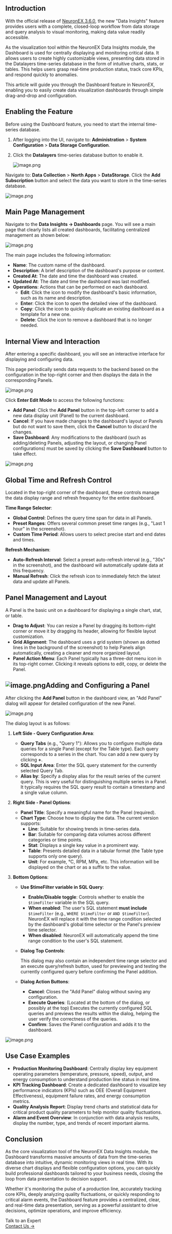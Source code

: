 ## Introduction

With the official release of [NeuronEX 3.6.0](https://www.emqx.com/en/blog/neuronex-v-3-6-0-release-notes), the new "Data Insights" feature provides users with a complete, closed-loop workflow from data storage and query analysis to visual monitoring, making data value readily accessible.

As the visualization tool within the NeuronEX Data Insights module, the Dashboard is used for centrally displaying and monitoring critical data. It allows users to create highly customizable views, presenting data stored in the Datalayers time-series database in the form of intuitive charts, stats, or tables. This helps users grasp real-time production status, track core KPIs, and respond quickly to anomalies.

This article will guide you through the Dashboard feature in NeuronEX, enabling you to easily create data visualization dashboards through simple drag-and-drop and configuration.

## Enabling the Feature

Before using the Dashboard feature, you need to start the internal time-series database.

1. After logging into the UI, navigate to: **Administration** > **System Configuration** > **Data Storage Configuration**.

2. Click the **Datalayers** time-series database button to enable it.

   ![image.png](https://assets.emqx.com/images/5d39365986d334f15afa359d783cb4ad.png)

 

Navigate to: **Data Collection** > **North Apps** > **DataStorage**. Click the **Add Subscription** button and select the data you want to store in the time-series database.

![image.png](https://assets.emqx.com/images/9d70b47f30a42b7540098b729b5310c1.png)

## Main Page Management

Navigate to the **Data Insights -> Dashboards** page. You will see a main page that clearly lists all created dashboards, facilitating centralized management as shown below:

![image.png](https://assets.emqx.com/images/9359133557e62150f545655bbab1be76.png)

The main page includes the following information:

- **Name**: The custom name of the dashboard.
- **Description**: A brief description of the dashboard's purpose or content.
- **Created At**: The date and time the dashboard was created.
- **Updated At**: The date and time the dashboard was last modified.
- **Operations**: Actions that can be performed on each dashboard.
  - **Edit**: Click the icon to modify the dashboard's basic information, such as its name and description.
  - **Enter**: Click the icon to open the detailed view of the dashboard.
  - **Copy**: Click the icon to quickly duplicate an existing dashboard as a template for a new one.
  - **Delete**: Click the icon to remove a dashboard that is no longer needed.

## Internal View and Interaction

After entering a specific dashboard, you will see an interactive interface for displaying and configuring data.

This page periodically sends data requests to the backend based on the configuration in the top-right corner and then displays the data in the corresponding Panels.

![image.png](https://assets.emqx.com/images/78c8de1a581e3c90e88fc0728ab9dd9f.png)

Click **Enter Edit Mode** to access the following functions:

- **Add Panel**: Click the **Add Panel** button in the top-left corner to add a new data display unit (Panel) to the current dashboard.
- **Cancel**: If you have made changes to the dashboard's layout or Panels but do not want to save them, click the **Cancel** button to discard the changes.
- **Save Dashboard**: Any modifications to the dashboard (such as adding/deleting Panels, adjusting the layout, or changing Panel configurations) must be saved by clicking the **Save Dashboard** button to take effect.

![image.png](https://assets.emqx.com/images/2c0b4b87722ef84031dfe39638b9fdf5.png)

## Global Time and Refresh Control

Located in the top-right corner of the dashboard, these controls manage the data display range and refresh frequency for the entire dashboard.

**Time Range Selector**:

- **Global Control**: Defines the query time span for data in all Panels.
- **Preset Ranges**: Offers several common preset time ranges (e.g., "Last 1 hour" in the screenshot).
- **Custom Time Period**: Allows users to select precise start and end dates and times.

**Refresh Mechanism**:

- **Auto-Refresh Interval**: Select a preset auto-refresh interval (e.g., "30s" in the screenshot), and the dashboard will automatically update data at this frequency.
- **Manual Refresh**: Click the refresh icon to immediately fetch the latest data and update all Panels.

## Panel Management and Layout

A Panel is the basic unit on a dashboard for displaying a single chart, stat, or table.

- **Drag to Adjust**: You can resize a Panel by dragging its bottom-right corner or move it by dragging its header, allowing for flexible layout customization.
- **Grid Alignment**: The dashboard uses a grid system (shown as dotted lines in the background of the screenshot) to help Panels align automatically, creating a cleaner and more organized layout.
- **Panel Action Menu**: Each Panel typically has a three-dot menu icon in its top-right corner. Clicking it reveals options to edit, copy, or delete the Panel.

## ![image.png](https://assets.emqx.com/images/ca63ac401bdfd04fde22da33c55ea76d.png)Adding and Configuring a Panel

After clicking the **Add Panel** button in the dashboard view, an "Add Panel" dialog will appear for detailed configuration of the new Panel.

![image.png](https://assets.emqx.com/images/55b4475f8f0981b37c0695b5f645c733.png)

The dialog layout is as follows:

1. **Left Side - Query Configuration Area**:
   - **Query Tabs** (e.g., "Query 1"): Allows you to configure multiple data queries for a single Panel (except for the Table type). Each query corresponds to a series in the chart. You can add a new query by clicking **+**.
   - **SQL Input Area**: Enter the SQL query statement for the currently selected Query Tab.
   - **Alias by**: Specify a display alias for the result series of the current query. This is very useful for distinguishing multiple series in a Panel. It typically requires the SQL query result to contain a timestamp and a single value column.

1. **Right Side - Panel Options**:
   - **Panel Title**: Specify a meaningful name for the Panel (required).
   - **Chart Type**: Choose how to display the data. The current version supports:
     - **Line**: Suitable for showing trends in time-series data.
     - **Bar**: Suitable for comparing data volumes across different categories or time points.
     - **Stat**: Displays a single key value in a prominent way.
     - **Table**: Presents detailed data in a tabular format (the Table type supports only one query).
     - **Unit**: For example, °C, RPM, MPa, etc. This information will be displayed on the chart or as a suffix to the value.

1. **Bottom Options**:

   - **Use $timeFilter variable in SQL Query**:

     - **Enable/Disable toggle**: Controls whether to enable the `$timeFilter` variable in the SQL query.
     - **When enabled**: The user's SQL statement **must include** `$timeFilter` (e.g., `WHERE $timeFilter` or `AND $timeFilter`). NeuronEX will replace it with the time range condition selected by the dashboard's global time selector or the Panel's preview time selector.
     - **When disabled**: NeuronEX will automatically append the time range condition to the user's SQL statement.

   - **Dialog Top Controls**:

     This dialog may also contain an independent time range selector and an execute query/refresh button, used for previewing and testing the currently configured query before confirming the Panel addition.

   - **Dialog Action Buttons**:

     - **Cancel**: Closes the "Add Panel" dialog without saving any configuration.
     - **Execute Queries**: (Located at the bottom of the dialog, or possibly at the top) Executes the currently configured SQL queries and previews the results within the dialog, helping the user verify the correctness of the queries.
     - **Confirm**: Saves the Panel configuration and adds it to the dashboard.

![image.png](https://assets.emqx.com/images/cfc89d9fb5cb5d602dff2d0fc6103eb5.png)

## Use Case Examples

- **Production Monitoring Dashboard**: Centrally display key equipment operating parameters (temperature, pressure, speed), output, and energy consumption to understand production line status in real time.
- **KPI Tracking Dashboard**: Create a dedicated dashboard to visualize key performance indicators (KPIs) such as OEE (Overall Equipment Effectiveness), equipment failure rates, and energy consumption metrics.
- **Quality Analysis Report**: Display trend charts and statistical data for critical product quality parameters to help monitor quality fluctuations.
- **Alarm and Event Overview**: In conjunction with data analysis results, display the number, type, and trends of recent important alarms.

## Conclusion

As the core visualization tool of the NeuronEX Data Insights module, the Dashboard transforms massive amounts of data from the time-series database into intuitive, dynamic monitoring views in real time. With its diverse chart displays and flexible configuration options, you can quickly build professional dashboards tailored to your business needs, closing the loop from data presentation to decision support.

Whether it's monitoring the pulse of a production line, accurately tracking core KPIs, deeply analyzing quality fluctuations, or quickly responding to critical alarm events, the Dashboard feature provides a centralized, clear, and real-time data presentation, serving as a powerful assistant to drive decisions, optimize operations, and improve efficiency.



<section class="promotion">
    <div>
        Talk to an Expert
    </div>
    <a href="https://www.emqx.com/en/contact" class="button is-gradient">Contact Us →</a>
</section>
